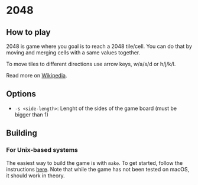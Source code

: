 # 2048

## How to play

2048 is game where you goal is to reach a 2048 tile/cell. You can do that by moving and merging cells with a same values together.

To move tiles to different directions use arrow keys, w/a/s/d or h/j/k/l.

Read more on [Wikipedia](https://en.wikipedia.org/wiki/2048_(video_game)).

## Options

- `-s <side-length>`: Lenght of the sides of the game board (must be bigger than 1)

## Building

### For Unix-based systems

The easiest way to build the game is with `make`. To get started, follow the instructions [here](../README.md#building). Note that while the game has not been tested on macOS, it should work in theory.

